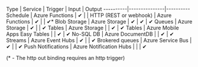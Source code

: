 Type | Service | Trigger | Input | Output 
----------|---------------|----------
Schedule | Azure Functions | &#10004; |  | 
HTTP (REST or webhook) | Azure Functions | &#10004; |  | &#10004;*
Blob Storage | Azure Storage | &#10004; | &#10004; | &#10004; 
Queues | Azure Storage | &#10004; |  | &#10004;
Tables | Azure Storage |  | &#10004; | &#10004;
Tables | Azure Mobile Apps Easy Tables |  | &#10004; | &#10004;
No-SQL DB | Azure DocumentDB |  | &#10004; | &#10004;
Streams | Azure Event Hubs | &#10004; |  | &#10004;
Brokered queues | Azure Service Bus | &#10004; |  | &#10004;
Push Notifications | Azure Notification Hubs | | | &#10004;

(\* - The http out binding requires an http trigger)